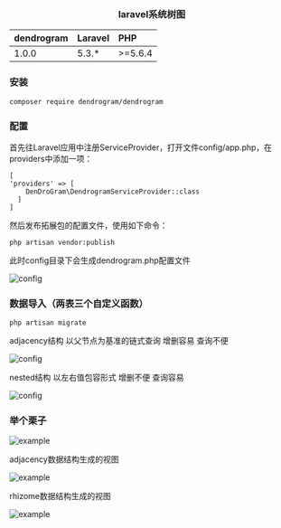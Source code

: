 <h3 align="center">laravel系统树图</h3>

<table><thead><tr><th style="text-align:left;">dendrogram</th>
<th style="text-align:left;">Laravel</th>
<th style="text-align:left;">PHP</th>
</tr></thead><tbody><tr><td style="text-align:left;">1.0.0</td>
<td style="text-align:left;">5.3.*</td>
<td style="text-align:left;">&gt;=5.6.4</td>
</tr></tbody></table>

### 安装
    composer require dendrogram/dendrogram

### 配置
首先往Laravel应用中注册ServiceProvider，打开文件config/app.php，在providers中添加一项：

    [
    'providers' => [
        DenDroGram\DendrogramServiceProvider::class
      ]
    ]
    
然后发布拓展包的配置文件，使用如下命令：

    php artisan vendor:publish
    
此时config目录下会生成dendrogram.php配置文件

![config](https://github.com/ydtg1993/dendrogram/blob/master/image/config.PNG)

### 数据导入（两表三个自定义函数）
    
    php artisan migrate

adjacency结构 以父节点为基准的链式查询 增删容易 查询不便

![config](https://github.com/ydtg1993/dendrogram/blob/master/image/adjacency.PNG)

nested结构 以左右值包容形式 增删不便 查询容易

![config](https://github.com/ydtg1993/dendrogram/blob/master/image/nested.PNG)

### 举个栗子

![example](https://github.com/ydtg1993/dendrogram/blob/master/image/example.PNG)

adjacency数据结构生成的视图

![example](https://github.com/ydtg1993/dendrogram/blob/master/image/catelog.PNG)

rhizome数据结构生成的视图

![example](https://github.com/ydtg1993/dendrogram/blob/master/image/rhizome.PNG)

